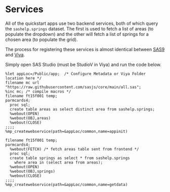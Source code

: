 <!-- do not move or rename - is linked from here:
https://www.sas.com/content/dam/SAS/support/en/sas-global-forum-proceedings/2020/4260-2020.pdf
-->
Services
====================

All of the quickstart apps use two backend services, both of which query the `sashelp.springs` dataset. The first is used to fetch a list of areas (to populate the dropdown) and the other will fetch a list of springs for a chosen area (to populate the grid).

The process for registering these services is almost identical between [SAS9](/guides/sas9) and [Viya](/guides/viya).

Simply open SAS Studio (must be StudioV in Viya) and run the code below.

```
%let appLoc=/Public/app;  /* Configure Metadata or Viya Folder location here */
filename mc url "https://raw.githubusercontent.com/sasjs/core/main/all.sas";
%inc mc; /* compile macros */
filename ft15f001 temp;
parmcards4;
  proc sql;
  create table areas as select distinct area from sashelp.springs;
  %webout(OPEN)
  %webout(OBJ,areas)
  %webout(CLOSE)
;;;;
%mp_createwebservice(path=&appLoc/common,name=appinit)

filename ft15f001 temp;
parmcards4;
  %webout(FETCH) /* fetch areas table sent from frontend */
  proc sql;
  create table springs as select * from sashelp.springs
    where area in (select area from areas);
  %webout(OPEN)
  %webout(OBJ,springs)
  %webout(CLOSE)
;;;;
%mp_createwebservice(path=&appLoc/common,name=getdata)

```


<meta name="description" content="All of the quickstart SAS apps use two backend services, both of which query the `sashelp.springs` dataset">
